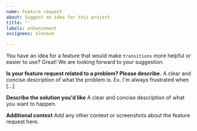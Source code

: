 ```yaml
---
name: Feature request
about: Suggest an idea for this project
title: ''
labels: enhancement
assignees: aleneum

---
```


You have an idea for a feature that would make `transitions` more helpful or easier to use? Great! We are looking forward to your suggestion.

**Is your feature request related to a problem? Please describe.**
A clear and concise description of what the problem is. Ex. I'm always frustrated when [...]

**Describe the solution you'd like**
A clear and concise description of what you want to happen.

**Additional context**
Add any other context or screenshots about the feature request here.
